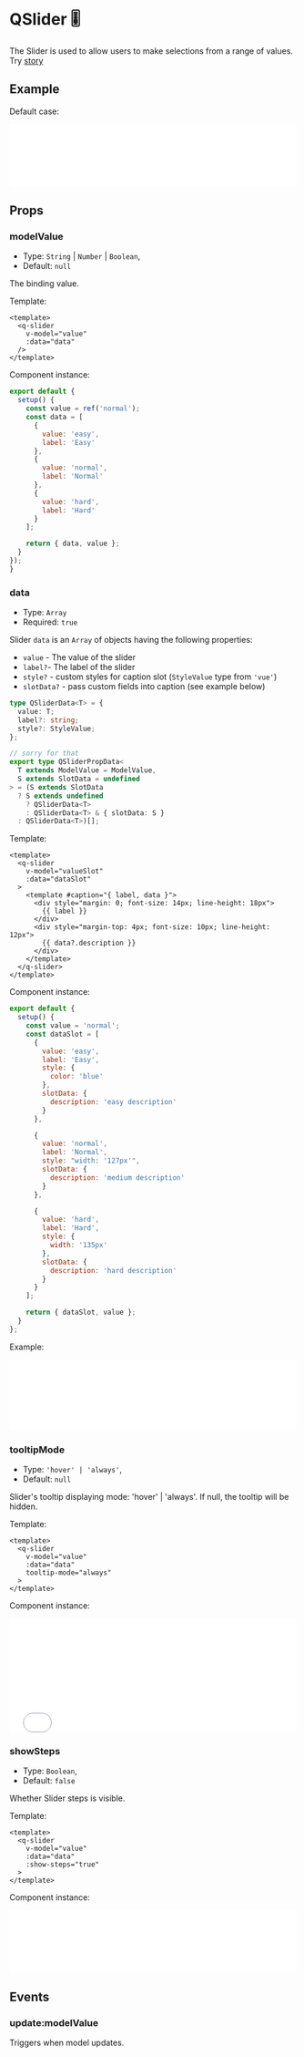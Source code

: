 # QSlider 🎚️

The Slider is used to allow users to make selections from a range of values.
Try [story](https://qui-max.netlify.app/?path=/story/components-qslider--default)

## Example

Default case:

<iframe style="width: 100%; height: 110px" scrolling="no" frameborder="no" src="/QSlider/main.html"></iframe>

## Props

### modelValue

- Type: `String` | `Number` | `Boolean`,
- Default: `null`

The binding value.

Template:

```vue {3}
<template>
  <q-slider
    v-model="value"
    :data="data"
  />
</template>
```

Component instance:

```js
export default {
  setup() {
    const value = ref('normal');
    const data = [
      {
        value: 'easy',
        label: 'Easy'
      },
      {
        value: 'normal',
        label: 'Normal'
      },
      {
        value: 'hard',
        label: 'Hard'
      }
    ];

    return { data, value };
  }
});
}
```

### data

- Type: `Array`
- Required: `true`

Slider `data` is an `Array` of objects having the following properties:

- `value` - The value of the slider
- `label?`- The label of the slider
- `style?` - custom styles for caption slot (`StyleValue` type from `'vue'`)
- `slotData?` - pass custom fields into caption (see example below)

```ts
type QSliderData<T> = {
  value: T;
  label?: string;
  style?: StyleValue;
};

// sorry for that
export type QSliderPropData<
  T extends ModelValue = ModelValue,
  S extends SlotData = undefined
> = (S extends SlotData
  ? S extends undefined
    ? QSliderData<T>
    : QSliderData<T> & { slotData: S }
  : QSliderData<T>)[];
```

Template:

```vue{4}
<template>
  <q-slider
    v-model="valueSlot"
    :data="dataSlot"
  >
    <template #caption="{ label, data }">
      <div style="margin: 0; font-size: 14px; line-height: 18px">
        {{ label }}
      </div>
      <div style="margin-top: 4px; font-size: 10px; line-height: 12px">
        {{ data?.description }}
      </div>
    </template>
  </q-slider>
</template>
```

Component instance:

```js
export default {
  setup() {
    const value = 'normal';
    const dataSlot = [
      {
        value: 'easy',
        label: 'Easy',
        style: {
          color: 'blue'
        },
        slotData: {
          description: 'easy description'
        }
      },

      {
        value: 'normal',
        label: 'Normal',
        style: "width: '127px'",
        slotData: {
          description: 'medium description'
        }
      },

      {
        value: 'hard',
        label: 'Hard',
        style: {
          width: '135px'
        },
        slotData: {
          description: 'hard description'
        }
      }
    ];

    return { dataSlot, value };
  }
};
```

Example:

<iframe style="width: 100%; height: 125px" scrolling="no" frameborder="no" src="/QSlider/data.html"></iframe>

### tooltipMode

- Type: `'hover' | 'always'`,
- Default: `null`

Slider's tooltip displaying mode: 'hover' | 'always'. If null, the tooltip will be hidden.

Template:

```vue {5}
<template>
  <q-slider
    v-model="value"
    :data="data"
    tooltip-mode="always"
  >
</template>
```

Component instance:

<iframe style="width: 100%; height: 200px" scrolling="no" frameborder="no" src="/QSlider/tooltipMode.html"></iframe>

### showSteps

- Type: `Boolean`,
- Default: `false`

Whether Slider steps is visible.

Template:

```vue {5}
<template>
  <q-slider
    v-model="value"
    :data="data"
    :show-steps="true"
  >
</template>
```

Component instance:

<iframe style="width: 100%; height: 110px" scrolling="no" frameborder="no" src="/QSlider/showSteps.html"></iframe>

## Events

### update:modelValue

Triggers when model updates.
